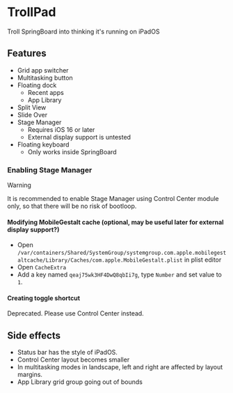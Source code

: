 # TrollPad
Troll SpringBoard into thinking it's running on iPadOS

## Features
- Grid app switcher
- Multitasking button
- Floating dock
  + Recent apps
  + App Library
- Split View
- Slide Over
- Stage Manager
  + Requires iOS 16 or later
  + External display support is untested
- Floating keyboard
  + Only works inside SpringBoard

### Enabling Stage Manager
> [!WARNING]
> It is recommended to enable Stage Manager using Control Center module only, so that there will be no risk of bootloop.

#### Modifying MobileGestalt cache (optional, may be useful later for external display support?)
- Open `/var/containers/Shared/SystemGroup/systemgroup.com.apple.mobilegestaltcache/Library/Caches/com.apple.MobileGestalt.plist` in plist editor
- Open `CacheExtra`
- Add a key named `qeaj75wk3HF4DwQ8qbIi7g`, type `Number` and set value to `1`.

#### Creating toggle shortcut
Deprecated. Please use Control Center instead.

## Side effects
- Status bar has the style of iPadOS.
- Control Center layout becomes smaller
- In multitasking modes in landscape, left and right are affected by layout margins.
- App Library grid group going out of bounds
